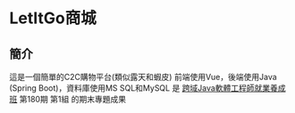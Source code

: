 # LetItGo商城
## 簡介
這是一個簡單的C2C購物平台(類似露天和蝦皮)
前端使用Vue，後端使用Java (Spring Boot)，資料庫使用MS SQL和MySQL
是 [跨域Java軟體工程師就業養成班](https://www.ispan.com.tw/longterm/JJEEITT) 第180期 第1組 的期末專題成果

